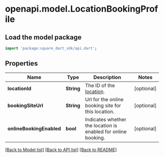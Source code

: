 # openapi.model.LocationBookingProfile

## Load the model package
```dart
import 'package:square_dart_sdk/api.dart';
```

## Properties
Name | Type | Description | Notes
------------ | ------------- | ------------- | -------------
**locationId** | **String** | The ID of the [location](https://developer.squareup.com/reference/square_2023-12-13/objects/Location). | [optional] 
**bookingSiteUrl** | **String** | Url for the online booking site for this location. | [optional] 
**onlineBookingEnabled** | **bool** | Indicates whether the location is enabled for online booking. | [optional] 

[[Back to Model list]](../README.md#documentation-for-models) [[Back to API list]](../README.md#documentation-for-api-endpoints) [[Back to README]](../README.md)


